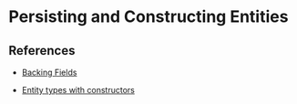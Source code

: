 # Persisting and Constructing Entities

## References

- [Backing Fields](https://docs.microsoft.com/en-us/ef/core/modeling/backing-field)

- [Entity types with constructors](https://docs.microsoft.com/en-us/ef/core/modeling/constructors)